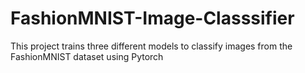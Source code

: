 # FashionMNIST-Image-Classsifier
This project trains three different models to classify images from the FashionMNIST dataset using Pytorch
